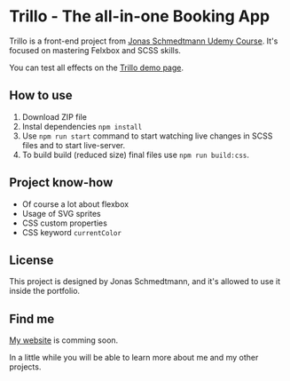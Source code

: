 # Trillo - The all-in-one Booking App

Trillo is a front-end project from [Jonas Schmedtmann Udemy Course](https://www.udemy.com/course/advanced-css-and-sass/).
It's focused on mastering Felxbox and SCSS skills.

You can test all effects on the [Trillo demo page](https://luk-marshal.github.io/Trillo/).

## How to use

1. Download ZIP file
2. Instal dependencies `npm install`
3. Use `npm run start` command to start watching live changes in SCSS files and to start live-server.
4. To build build (reduced size) final files use `npm run build:css`.

## Project know-how

- Of course a lot about flexbox
- Usage of SVG sprites
- CSS custom properties
- CSS keyword `currentColor`

## License

This project is designed by Jonas Schmedtmann, and it's allowed to use it inside the portfolio.

## Find me

[My website](http://luk-marshal.github.io/) is comming soon.

In a little while you will be able to learn more about me and my other projects.
